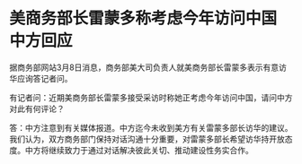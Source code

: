# 美商务部长雷蒙多称考虑今年访问中国 中方回应

据商务部网站3月8日消息，商务部美大司负责人就美商务部长雷蒙多表示有意访华应询答记者问。

有记者问：近期美商务部长雷蒙多接受采访时称她正考虑今年访问中国，请问中方对此有何评论？

答：中方注意到有关媒体报道。中方迄今未收到美方有关雷蒙多部长访华的建议。我们认为，双方商务部门保持对话沟通十分重要，对雷蒙多部长希望访华持开放态度。中方将继续致力于通过对话解决彼此关切、推动建设性务实合作。

